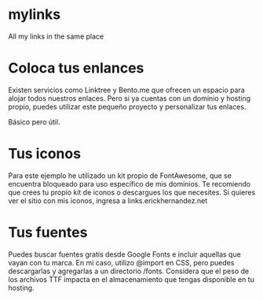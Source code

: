 # mylinks
All my links in the same place

# Coloca tus enlances

Existen servicios como Linktree y Bento.me que ofrecen un espacio para alojar todos nuestros enlaces. Pero si ya cuentas con un dominio y hosting propio, puedes utilizar este pequeño proyecto y personalizar tus enlaces. 

Básico pero útil. 

# Tus iconos
Para este ejemplo he utilizado un kit propio de FontAwesome, que se encuentra bloqueado para uso específico de mis dominios. Te recomiendo que crees tu propio kit de iconos o descargues los que necesites.
Si quieres ver el sitio con mis iconos, ingresa a links.erickhernandez.net

# Tus fuentes
Puedes buscar fuentes gratis desde Google Fonts e incluir aquellas que vayan con tu marca. En mi caso, utilizo @import en CSS, pero puedes descargarlas y agregarlas a un directorio /fonts. Considera que el peso de los archivos TTF impacta en el almacenamiento que tengas disponible en tu hosting. 


